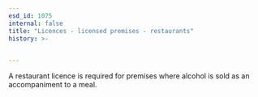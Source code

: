```yaml
---
esd_id: 1075
internal: false
title: "Licences - licensed premises - restaurants"
history: >-
  

---
```


A restaurant licence is required for premises where alcohol is sold as an accompaniment to a meal.

